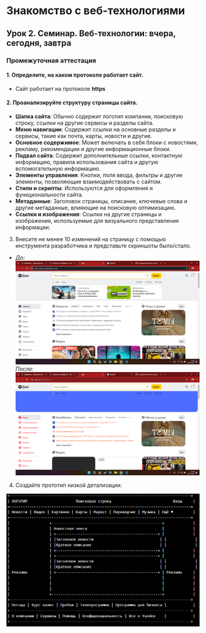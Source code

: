 # Знакомство с веб-технологиями
## Урок 2. Семинар. Веб-технологии: вчера, сегодня, завтра
### Промежуточная аттестация

#### 1. Определите, на каком протоколе работает сайт.

- Сайт работает на протоколе **https**

#### 2. Проанализируйте структуру страницы сайта.

- **Шапка сайта**: Обычно содержит логотип компании, поисковую строку, ссылки на другие сервисы и разделы сайта.
- **Меню навигации**: Содержит ссылки на основные разделы и сервисы, такие как почта, карты, новости и другие.
- **Основное содержимое**: Может включать в себя блоки с новостями, рекламу, рекомендации и другие информационные блоки.
- **Подвал сайта**: Содержит дополнительные ссылки, контактную информацию, правила использования сайта и другую вспомогательную информацию.
- **Элементы управления**: Кнопки, поля ввода, фильтры и другие элементы, позволяющие взаимодействовать с сайтом.
- **Стили и скрипты**: Используются для оформления и функциональности сайта.
- **Метаданные**: Заголовок страницы, описание, ключевые слова и другие метаданные, влияющие на поисковую оптимизацию.
- **Ссылки и изображения**: Ссылки на другие страницы и изображения, используемые для визуального представления информации.

3. Внесите не менее 10 изменений на страницу с помощью инструмента разработчика и представьте скриншоты было/стало.

- *До:*
![До](do.png)
*После:*
![После](posle.png)

4. Создайте прототип низкой детализации.

![Прототип низкой детализации](prototip.png)

